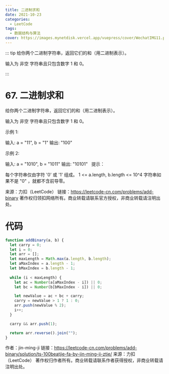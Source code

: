```yaml
---
title: 二进制求和
date: 2021-10-23
categories: 
  - LeetCode
tags:
  - 数据结构与算法
cover: https://images.mynetdisk.vercel.app/vuepress/cover/WechatIMG11.png
---
```


::: tip
给你两个二进制字符串，返回它们的和（用二进制表示）。

输入为 非空 字符串且只包含数字 1 和 0。

:::

<!-- more -->
# 67. 二进制求和
给你两个二进制字符串，返回它们的和（用二进制表示）。

输入为 非空 字符串且只包含数字 1 和 0。

示例 1:

输入: a = "11", b = "1"
输出: "100"

示例 2:

输入: a = "1010", b = "1011"
输出: "10101"
 
提示：

每个字符串仅由字符 '0' 或 '1' 组成。
1 <= a.length, b.length <= 10^4
字符串如果不是 "0" ，就都不含前导零。

来源：力扣（LeetCode）
链接：https://leetcode-cn.com/problems/add-binary
著作权归领扣网络所有。商业转载请联系官方授权，非商业转载请注明出处。

# 代码
```ts
function addBinary(a, b) {
  let carry = 0;
  let i = 0;
  let arr = [];
  let maxLength = Math.max(a.length, b.length);
  let aMaxIndex = a.length - 1;
  let bMaxIndex = b.length - 1;
  
  while (i < maxLength) {
    let ac = Number(a[aMaxIndex - i]) || 0;
    let bc = Number(b[bMaxIndex - i]) || 0;

    let newValue = ac + bc + carry;
    carry = newValue > 1 ? 1 : 0;
    arr.push(newValue % 2);
    i++;
  }

  carry && arr.push(1);

  return arr.reverse().join("");
}
```
作者：jin-ming-ji
链接：https://leetcode-cn.com/problems/add-binary/solution/ts-100beatjie-fa-by-jin-ming-ji-ztie/
来源：力扣（LeetCode）
著作权归作者所有。商业转载请联系作者获得授权，非商业转载请注明出处。
